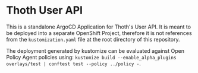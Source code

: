 # Thoth User API

This is a standalone ArgoCD Application for Thoth's User API. It is meant to be deployed into a separate OpenShift
Project, therefore it is not references from the `kustomization.yaml` file at the root directory of this
repository.

The deployment generated by kustomize can be evaluated against Open Policy Agent policies
using: `kustomize build --enable_alpha_plugins overlays/test | conftest test --policy ../policy -`.
